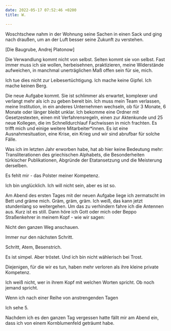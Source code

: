 ```yaml
---
date: 2022-05-17 07:52:46 +0200
title: W.

---
```

Woschtschew nahm in der Wohnung seine Sachen in einen Sack und ging nach draußen, um an der Luft besser seine Zukunft zu verstehen.

\[Die Baugrube, Andrej Platonow\]

Die Verwandlung kommt nicht von selbst. Selten kommt sie von selbst. Fast immer muss ich sie wollen, herbeisehnen, praktizieren, meine Widerstände aufweichen, in manchmal unerträglichen Maß offen sein für sie, mich.

Ich tue dies nicht zur Leibesertüchtigung. Ich mache keine Gipfel. Ich mache keinen Berg.

Die neue Aufgabe kommt. Sie ist schlimmer als erwartet, komplexer und verlangt mehr als ich zu geben bereit bin. Ich muss mein Team verlassen, meine Institution, in ein anderes Unternehmen wechseln, ob für 3 Monate, 6 Monate oder länger bleibt unklar. Ich bekomme eine Ordner mit Gesetzestexten, einen mit Verfahrensregeln, einen zur Aktenkunde und 25 neue Kollegen, die im Schnelldurchlauf Fachwissen in mich frachten. Es trifft mich und einige weitere Mitarbeiter*innen. Es ist eine Ausnahmesituation, eine Krise, ein Krieg und wir sind abrufbar für solche Fälle.

Was ich im letzten Jahr erworben habe, hat ab hier keine Bedeutung mehr: Transliterationen des griechischen Alphabets, die Besonderheiten türkischer Publikationen, Abgründe der Etatansetzung und die Meisterung derselben.

Es fehlt mir - das Polster meiner Kompetenz.

Ich bin unglücklich. Ich will nicht sein, aber es ist so.

Am Abend des ersten Tages mit der neuen Aufgabe liege ich zermatscht im Bett und gräme mich. Gräm, gräm, gräm. Ich weiß, das kann jetzt stundenlang so weitergehen. Um das zu verhindern fahre ich die Antennen aus. Kurz ist es still. Dann höre ich Gott oder mich oder Beppo Straßenkehrer in meinem Kopf - wie wir sagen:

Nicht den ganzen Weg anschauen.

Immer nur den nächsten Schritt.

Schritt, Atem, Besenstrich.

Es ist simpel. Aber tröstet. Und ich bin nicht wählerisch bei Trost.

Diejenigen, für die wir es tun, haben mehr verloren als ihre kleine private Kompetenz.

Ich weiß nicht, wer in ihrem Kopf mit welchen Worten spricht. Ob noch jemand spricht.

Wenn ich nach einer Reihe von anstrengenden Tagen 

Ich sehe 5. 

Nachdem ich es den ganzen Tag vergessen hatte fällt mir am Abend ein, dass ich von einem Kornblumenfeld geträumt habe.